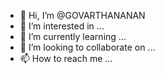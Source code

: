 - 👋 Hi, I’m @GOVARTHANANAN
- 👀 I’m interested in ...
- 🌱 I’m currently learning ...
- 💞️ I’m looking to collaborate on ...
- 📫 How to reach me ...

<!---
GOVARTHANANAN/GOVARTHANANAN is a ✨ special ✨ repository because its `README.md` (this file) appears on your GitHub profile.
You can click the Preview link to take a look at your changes.
--->
